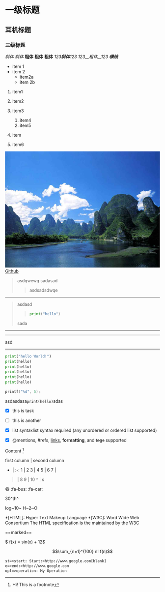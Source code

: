 # 一级标题

## 耳机标题

### 三级标题

*斜体*
_斜体_
**粗体**
**粗体**
__粗体__
_123**斜体**123_
*123__粗体__123*
_~~**横线**~~_

- item 1
- item 2
  - item2a
  - item 2b

1. item1
1. item2
1. item3
   1. item4
   1. item5

1. item
1. item6

![sense](/images/test.jpg)
[Github](https://github.com)

>asdqwewq
sadasad
>>asdsadsdwqe
---
>asdasd  
>
>>```python  
>>print("hello") 
>>```
>
>sada
---

---
asd

---

```python {.line-numbers} {highlight=[2-4]}
print("hello World!")
print(hello)
print(hello)
print(hello)
print(hello)
print(hello)
```

```c {.line-numbers}
printf("%d", 5);
```

asdasdasa`print(hello)`sdas

- [x] this is task
- [ ] this is another
- [x] list syntaxlist syntax required (any unordered or ordered list supported)

- [x] @mentions, #refs, [links](http://github.com), **formatting**, and ~~tags~~ supported

Content [^1]

first column | second column
- | :-:
1 | 2
3 | 4
5 | 6
7 |  
> | 8
9 | 10
^ | s

:smile:
:fa-bus:
:fa-car:

30^th^

log~10~
H~2~O

[^1]:Hi! This is a footnote

*[HTML]: Hyper Text Makeup Language
*[W3C]: Word Wide Web Consortium
The HTML specification
is the maintained by the W3C

==marked==

$ f(x) = sin(x) + 12$

```math
\sum_{n=1}^{100} n!
f(n)
```

```flow
st=>start: Start:>http://www.google.com[blank]
e=>end:>http://www.google.com
opl=>operation: My Operation
```
